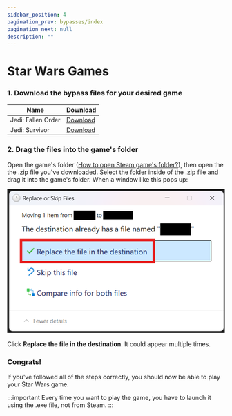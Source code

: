 ```yaml
---
sidebar_position: 4
pagination_prev: bypasses/index
pagination_next: null
description: ""
---
```


# Star Wars Games

### 1. Download the bypass files for your desired game
| Name | Download |
|------|----------|
| Jedi: Fallen Order | [Download](https://pixeldrain.com/u/NnnHpdju) |
| Jedi: Survivor | [Download](https://pixeldrain.com/u/X6JPATK3) |

### 2. Drag the files into the game's folder
Open the game's folder ([How to open Steam game's folder?](/extras/opening_a_steam_games_folder)), then open the the .zip file you've downloaded. Select the folder inside of the .zip file and drag it into the game's folder. When a window like this pops up:

![](images/c3956f7a-c018-448b-9e02-973d28ed04c0-1.png)

Click **Replace the file in the destination**. It could appear multiple times.

### Congrats!
If you've followed all of the steps correctly, you should now be able to play your Star Wars game.

:::important
Every time you want to play the game, you have to launch it using the .exe file, not from Steam.
:::